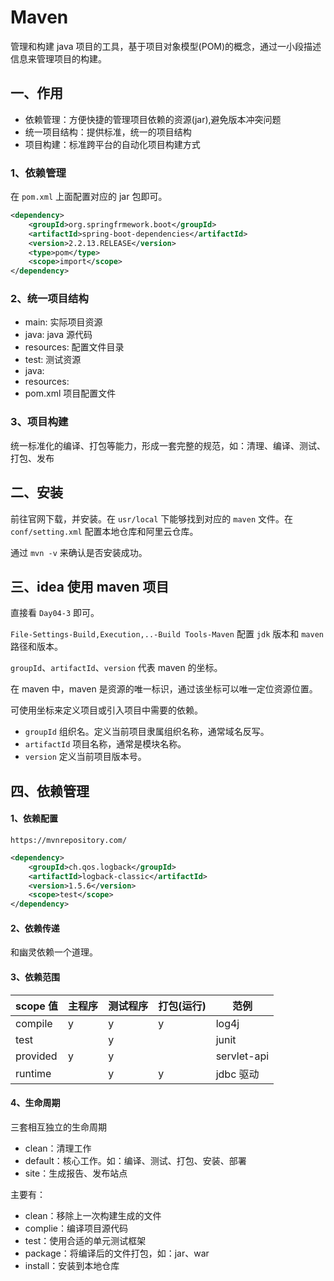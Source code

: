 # Maven

管理和构建 java 项目的工具，基于项目对象模型(POM)的概念，通过一小段描述信息来管理项目的构建。

## 一、作用

- 依赖管理：方便快捷的管理项目依赖的资源(jar),避免版本冲突问题
- 统一项目结构：提供标准，统一的项目结构
- 项目构建：标准跨平台的自动化项目构建方式

### 1、依赖管理

在 `pom.xml` 上面配置对应的 jar 包即可。

```xml
<dependency>
    <groupId>org.springfrmework.boot</groupId>
    <artifactId>spring-boot-dependencies</artifactId>
    <version>2.2.13.RELEASE</version>
    <type>pom</type>
    <scope>import</scope>
</dependency>
```

### 2、统一项目结构

- main: 实际项目资源
- java: java 源代码
- resources: 配置文件目录
- test: 测试资源
- java:
- resources:
- pom.xml 项目配置文件

### 3、项目构建

统一标准化的编译、打包等能力，形成一套完整的规范，如：清理、编译、测试、打包、发布

## 二、安装

前往官网下载，并安装。在 `usr/local` 下能够找到对应的 `maven` 文件。在 `conf/setting.xml` 配置本地仓库和阿里云仓库。

通过 `mvn -v` 来确认是否安装成功。

## 三、idea 使用 maven 项目

直接看 `Day04-3` 即可。

`File-Settings-Build,Execution,..-Build Tools-Maven` 配置 `jdk` 版本和 `maven` 路径和版本。

`groupId`、`artifactId`、`version` 代表 maven 的坐标。

在 maven 中，maven 是资源的唯一标识，通过该坐标可以唯一定位资源位置。

可使用坐标来定义项目或引入项目中需要的依赖。

- `groupId` 组织名。定义当前项目隶属组织名称，通常域名反写。
- `artifactId` 项目名称，通常是模块名称。
- `version` 定义当前项目版本号。

## 四、依赖管理

#### 1、依赖配置

`https://mvnrepository.com/`

```xml
<dependency>
    <groupId>ch.qos.logback</groupId>
    <artifactId>logback-classic</artifactId>
    <version>1.5.6</version>
    <scope>test</scope>
</dependency>
```

#### 2、依赖传递

和幽灵依赖一个道理。

#### 3、依赖范围

| scope 值 | 主程序 | 测试程序 | 打包(运行) | 范例        |
| -------- | ------ | -------- | ---------- | ----------- |
| compile  | y      | y        | y          | log4j       |
| test     |        | y        |            | junit       |
| provided | y      | y        |            | servlet-api |
| runtime  |        | y        | y          | jdbc 驱动   |

#### 4、生命周期

三套相互独立的生命周期

- clean：清理工作
- default：核心工作。如：编译、测试、打包、安装、部署
- site：生成报告、发布站点

主要有：

- clean：移除上一次构建生成的文件
- complie：编译项目源代码
- test：使用合适的单元测试框架
- package：将编译后的文件打包，如：jar、war
- install：安装到本地仓库



